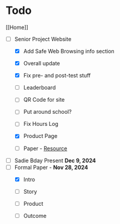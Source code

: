 # Todo

[[Home]]

- [ ] Senior Project Website
  - [x] Add Safe Web Browsing info section

  - [x] Overall update

  - [x] Fix pre- and post-test stuff

  - [ ] Leaderboard

  - [ ] QR Code for site

  - [ ] Put around school?

  - [ ] Fix Hours Log

  - [x] Product Page

  - [ ] Paper - [Resource](https://docs.google.com/presentation/d/1F1x5F5kOXvmrXIAkCLxiQ9MHtmZnqidfzULYogajTQM/present?slide=id.g621f58f77c_0_0)
- [ ] Sadie Bday Present **Dec 9, 2024**
- [ ] Formal Paper - **Nov 28, 2024**
  - [x] Intro

  - [ ] Story

  - [ ] Product

  - [ ] Outcome